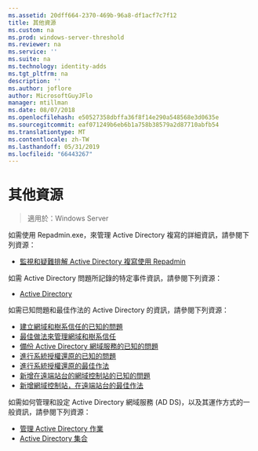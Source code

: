 ```yaml
---
ms.assetid: 20dff664-2370-469b-96a8-df1acf7c7f12
title: 其他資源
ms.custom: na
ms.prod: windows-server-threshold
ms.reviewer: na
ms.service: ''
ms.suite: na
ms.technology: identity-adds
ms.tgt_pltfrm: na
description: ''
ms.author: joflore
author: MicrosoftGuyJFlo
manager: mtillman
ms.date: 08/07/2018
ms.openlocfilehash: e50527358dbffa36f8f14e290a548568e3d0635e
ms.sourcegitcommit: eaf071249b6eb6b1a758b38579a2d87710abfb54
ms.translationtype: MT
ms.contentlocale: zh-TW
ms.lasthandoff: 05/31/2019
ms.locfileid: "66443267"
---
```

# <a name="additional-resources"></a>其他資源

>適用於：Windows Server

如需使用 Repadmin.exe，來管理 Active Directory 複寫的詳細資訊，請參閱下列資源： 

- [監視和疑難排解 Active Directory 複寫使用 Repadmin](https://go.microsoft.com/fwlink/?LinkId=122830)

如需 Active Directory 問題所記錄的特定事件資訊，請參閱下列資源：

- [Active Directory](https://go.microsoft.com/fwlink/?LinkId=122877)

如需已知問題和最佳作法的 Active Directory 的資訊，請參閱下列資源：

- [建立網域和樹系信任的已知的問題](https://go.microsoft.com/fwlink/?LinkId=128784)
- [最佳做法來管理網域和樹系信任](https://go.microsoft.com/fwlink/?LinkId=128785)
- [備份 Active Directory 網域服務的已知的問題](https://go.microsoft.com/fwlink/?LinkId=128793)
- [進行系統授權還原的已知的問題](https://go.microsoft.com/fwlink/?LinkId=128788)
- [進行系統授權還原的最佳作法](https://go.microsoft.com/fwlink/?LinkId=128791) 
- [新增在遠端站台的網域控制站的已知的問題](https://go.microsoft.com/fwlink/?LinkId=128794)
- [新增網域控制站，在遠端站台的最佳作法](https://go.microsoft.com/fwlink/?LinkId=128796)

如需如何管理和設定 Active Directory 網域服務 (AD DS)，以及其運作方式的一般資訊，請參閱下列資源：

- [管理 Active Directory 作業](https://go.microsoft.com/fwlink/?LinkId=128798)
- [Active Directory 集合](https://go.microsoft.com/fwlink/?LinkId=34157)